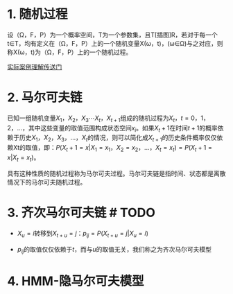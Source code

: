 # 1. 随机过程


设（Ω，F，P）为一个概率空间，T为一个参数集，且T[插图]R，若对于每一个t∈T，均有定义在（Ω，F，P）上的一个随机变量X(ω，t)，(ω∈Ω)与之对应，则称X(ω，t)为（Ω，F，P）上的一个随机过程。

[实际案例理解传送门](https://zhuanlan.zhihu.com/p/39531969)

# 2. 马尔可夫链

已知一组随机变量${X_1，X_2，X_3 \cdots X_t，X_{t+1}}$组成的随机过程为${X_t，t=0，1，2，…}$，其中这些变量的取值范围构成状态空间${x_i}$。如果$X_t+1$在时间$t+1$的概率依赖于历史${X_1，X_2，X_3，…，X_t}$的情况，则可以简化成$X_{t+1}$的历史条件概率仅仅依赖Xt的取值，即：$P(X_t+1=x|X_1=x_1，X_2=x_2，…，X_t=x_t)=P(X_t+1=x|X_t=x_t)$。

具有这种性质的随机过程称为马尔可夫过程。马尔可夫链是指时间、状态都是离散情况下的马尔可夫随机过程。


# 3. 齐次马尔可夫链 # TODO

- $X_u =i$转移到$X_{t+u}=j$：$p_{ij} = P(X_{t+u} = j|X_u  =  i)$

- $p_{ij}$的取值仅仅依赖于$t$，而与$u$的取值无关，我们称之为齐次马尔可夫模型

# 4. HMM-隐马尔可夫模型



